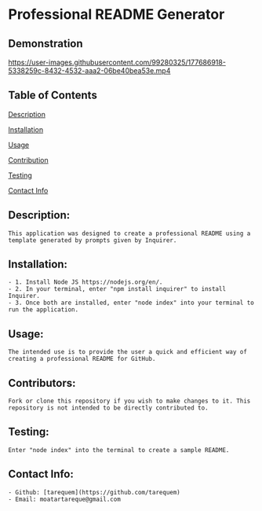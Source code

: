 # Professional README Generator 

  ## Demonstration 
  https://user-images.githubusercontent.com/99280325/177686918-5338259c-8432-4532-aaa2-06be40bea53e.mp4
   
  ## Table of Contents 
  [Description](#description)

  [Installation](#installation)

  [Usage](#usage)

  [Contribution](#contributors)

  [Testing](#test)
  
  [Contact Info](#contact-info)

  ## Description:
    This application was designed to create a professional README using a template generated by prompts given by Inquirer.

  ## Installation:
    - 1. Install Node JS https://nodejs.org/en/. 
    - 2. In your terminal, enter "npm install inquirer" to install Inquirer. 
    - 3. Once both are installed, enter "node index" into your terminal to run the application. 

  ## Usage:
    The intended use is to provide the user a quick and efficient way of creating a professional README for GitHub.

  ## Contributors:
    Fork or clone this repository if you wish to make changes to it. This repository is not intended to be directly contributed to. 

  ## Testing:
    Enter "node index" into the terminal to create a sample README. 

  ## Contact Info:
    - Github: [tarequem](https://github.com/tarequem)
    - Email: moatartareque@gmail.com 
